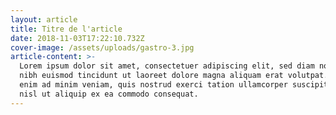 ```yaml
---
layout: article
title: Titre de l'article
date: 2018-11-03T17:22:10.732Z
cover-image: /assets/uploads/gastro-3.jpg
article-content: >-
  Lorem ipsum dolor sit amet, consectetuer adipiscing elit, sed diam nonummy
  nibh euismod tincidunt ut laoreet dolore magna aliquam erat volutpat. Ut wisi
  enim ad minim veniam, quis nostrud exerci tation ullamcorper suscipit lobortis
  nisl ut aliquip ex ea commodo consequat.
---
```


